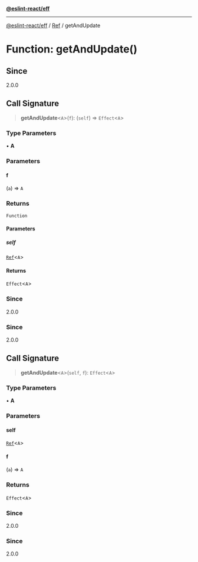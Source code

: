 [**@eslint-react/eff**](../../../README.md)

***

[@eslint-react/eff](../../../README.md) / [Ref](../README.md) / getAndUpdate

# Function: getAndUpdate()

## Since

2.0.0

## Call Signature

> **getAndUpdate**\<`A`\>(`f`): (`self`) => `Effect`\<`A`\>

### Type Parameters

• **A**

### Parameters

#### f

(`a`) => `A`

### Returns

`Function`

#### Parameters

##### self

[`Ref`](../interfaces/Ref.md)\<`A`\>

#### Returns

`Effect`\<`A`\>

### Since

2.0.0

### Since

2.0.0

## Call Signature

> **getAndUpdate**\<`A`\>(`self`, `f`): `Effect`\<`A`\>

### Type Parameters

• **A**

### Parameters

#### self

[`Ref`](../interfaces/Ref.md)\<`A`\>

#### f

(`a`) => `A`

### Returns

`Effect`\<`A`\>

### Since

2.0.0

### Since

2.0.0
